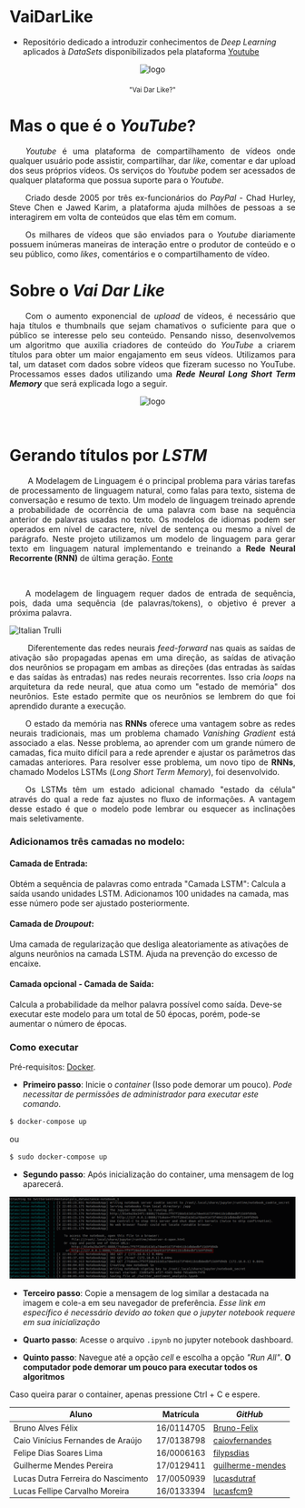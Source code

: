 # VaiDarLike
* Repositório dedicado a introduzir conhecimentos de _Deep Learning_  aplicados à *DataSets* disponibilizados pela plataforma [Youtube](https://www.youtube.com)


<p align="center">
    <img width="300" alt="logo" src="https://user-images.githubusercontent.com/40740008/69905393-99382280-1391-11ea-9b94-4be24f0517e8.png">
</p>

<p align="center">
    <sub>"Vai Dar Like?"</sub>
</p>


# Mas o que é o *YouTube*?
<p align="justify"> &emsp;&emsp;<i>Youtube</i> é uma plataforma de compartilhamento de vídeos onde qualquer usuário pode assistir, compartilhar, dar <i>like</i>, comentar e dar upload dos seus próprios vídeos. Os serviços do <i>Youtube</i> podem ser acessados de qualquer plataforma que possua suporte para o <i>Youtube</i>.</p>
<p align="justify"> &emsp;&emsp;Criado desde 2005 por três ex-funcionários do <i>PayPal</i> - Chad Hurley, Steve Chen e Jawed Karim, a plataforma ajuda milhões de pessoas a se interagirem em volta de conteúdos que elas têm em comum.</p>
<p align="justify"> &emsp;&emsp;Os milhares de vídeos que são enviados para o <i>Youtube</i> diariamente possuem inúmeras maneiras de interação entre o produtor de conteúdo e o seu público, como <i>likes</i>, comentários e o compartilhamento de vídeo.</p>

# Sobre o **_Vai Dar Like_**
<p align="justify"> &emsp;&emsp;Com o aumento exponencial de <i>upload</i> de vídeos, é necessário que haja títulos e thumbnails que sejam chamativos o suficiente para que o público se interesse pelo seu conteúdo. Pensando nisso, desenvolvemos um algoritmo que auxilia criadores de conteúdo do <i>YouTube</i> a criarem títulos para obter um maior engajamento em seus vídeos. Utilizamos para tal, um dataset com dados sobre vídeos que fizeram sucesso no YouTube. Processamos esses dados utilizando uma <i><b>Rede Neural Long Short Term Memory</b></i> que será explicada logo a seguir.

<p align="center">
    <img width="300" alt="logo" src="https://user-images.githubusercontent.com/40740008/69905506-3051aa00-1393-11ea-92f9-8d629fc16e77.gif">
</p>

<br>


# Gerando títulos por *LSTM*

<p align="justify"> &emsp;&emsp; A Modelagem de Linguagem é o principal problema para várias tarefas de processamento de linguagem natural, como falas para texto, sistema de conversação e resumo de texto. Um modelo de linguagem treinado aprende a probabilidade de ocorrência de uma palavra com base na sequência anterior de palavras usadas no texto. Os modelos de idiomas podem ser operados em nível de caractere, nível de sentença ou mesmo a nível de parágrafo. Neste projeto utilizamos um modelo de linguagem para gerar texto em linguagem natural implementando e treinando a <b><b>Rede Neural Recorrente <b>(RNN)</b></b></b> de última geração.
<a href="https://medium.com/phrasee/neural-text-generation-generating-text-using-conditional-language-models-a37b69c7cd4b">Fonte</a></p>
<br>
<p align="justify"> &emsp;&emsp;A modelagem de linguagem requer dados de entrada de sequência, pois, dada uma sequência (de palavras/tokens), o objetivo é prever a próxima palavra.</p>
<img src="https://user-images.githubusercontent.com/42192251/69904838-97b72c00-138a-11ea-810d-bbaeec27951e.png" alt="Italian Trulli">
<br>
<p align="justify"> &emsp;&emsp; Diferentemente das redes neurais <i>feed-forward</i> nas quais as saídas de ativação são propagadas apenas em uma direção, as saídas de ativação dos neurônios se propagam em ambas as direções (das entradas às saídas e das saídas às entradas) nas redes neurais recorrentes. Isso cria <i>loops</i> na arquitetura da rede neural, que atua como um "estado de memória" dos neurônios. Este estado permite que os neurônios se lembrem do que foi aprendido durante a execução.</p>

<p align="justify"> &emsp;&emsp;O estado da memória nas <b>RNNs</b> oferece uma vantagem sobre as redes neurais tradicionais, mas um problema chamado <i>Vanishing Gradient</i> está associado a elas. Nesse problema, ao aprender com um grande número de camadas, fica muito difícil para a rede aprender e ajustar os parâmetros das camadas anteriores. Para resolver esse problema, um novo tipo de <b>RNNs</b>, chamado Modelos LSTMs (<i>Long Short Term Memory</i>), foi desenvolvido.</p>

<p align="justify"> &emsp;&emsp;Os LSTMs têm um estado adicional chamado "estado da célula" através do qual a rede faz ajustes no fluxo de informações. A vantagem desse estado é que o modelo pode lembrar ou esquecer as inclinações mais seletivamente.</p>

### Adicionamos três camadas no modelo:
#### Camada de Entrada: 
Obtém a sequência de palavras como entrada "Camada LSTM": Calcula a saída usando unidades LSTM. Adicionamos 100 unidades na camada, mas esse número pode ser ajustado posteriormente. 
#### Camada de <i>Droupout</i>:
Uma camada de regularização que desliga aleatoriamente as ativações de alguns neurônios na camada LSTM. Ajuda na prevenção do excesso de encaixe. 
#### <b>Camada opcional</b> - Camada de Saída: 
Calcula a probabilidade da melhor palavra possível como saída. Deve-se executar este modelo para um total de 50 épocas, porém, pode-se aumentar o número de épocas.


### Como executar

Pré-requisitos: [Docker](https://docs.docker.com/).

* **Primeiro passo**: Inicie o <i>container</i> (Isso pode demorar um pouco). 
_Pode necessitar de permissões de administrador para executar este comando_.  


```bash
$ docker-compose up
```

ou  

```bash
$ sudo docker-compose up
```

* **Segundo passo**: Após inicialização do container, uma mensagem de log aparecerá.  

<img alt="docker" src="https://raw.githubusercontent.com/deeplearningunb/VaiDarLike/master/logExample.png">

* **Terceiro passo**: Copie a mensagem de log similar a destacada na imagem e cole-a em seu navegador de preferência. _Esse link em específico é necessário devido ao token que o jupyter notebook requere em sua inicialização_

* **Quarto passo**: Acesse o arquivo `.ipynb` no jupyter notebook dashboard.

* **Quinto passo**: Navegue até a opção _cell_ e escolha a opção _"Run All"_. 
**O computador pode demorar um pouco para executar todos os algoritmos**

Caso queira parar o container, apenas pressione Ctrl + C e espere.

<p align="center">

| Aluno | Matrícula | *GitHub* |
| --- | --- | --- |
| Bruno Alves Félix | 16/0114705 | [Bruno-Felix](https://github.com/Bruno-Felix) |
| Caio Vinícius Fernandes de Araújo | 17/0138798 | [caiovfernandes](https://github.com/caiovfernandes) |
| Felipe Dias Soares Lima | 16/0006163 | [filypsdias](https://github.com/filypsdias) |
| Guilherme Mendes Pereira | 17/0129411 | [guilherme-mendes](https://github.com/guilherme-mendes) |
| Lucas Dutra Ferreira do Nascimento | 17/0050939 | [lucasdutraf](https://github.com/lucasdutraf) |
| Lucas Fellipe Carvalho Moreira | 16/0133394 | [lucasfcm9](https://github.com/lucasfcm9) |

</p>
